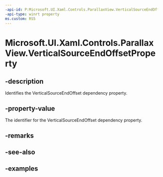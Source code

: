 ```yaml
---
-api-id: P:Microsoft.UI.Xaml.Controls.ParallaxView.VerticalSourceEndOffsetProperty
-api-type: winrt property
ms.custom: RS5
---
```

<!-- Property syntax.
public DependencyProperty VerticalSourceEndOffsetProperty { get; }
-->

# Microsoft.UI.Xaml.Controls.ParallaxView.VerticalSourceEndOffsetProperty


## -description

Identifies the VerticalSourceEndOffset dependency property.


## -property-value

The identifier for the VerticalSourceEndOffset dependency property.


## -remarks


## -see-also


## -examples


